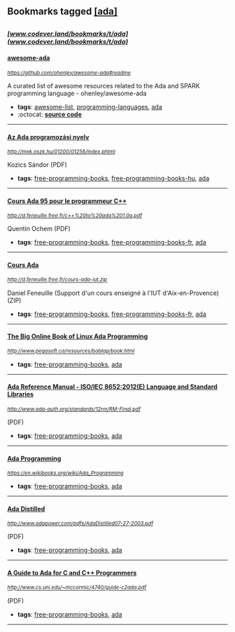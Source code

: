 ## Bookmarks tagged [[ada]](https://www.codever.land/search?q=[ada])

_<sup><sup>[www.codever.land/bookmarks/t/ada](www.codever.land/bookmarks/t/ada)</sup></sup>_
---
#### [awesome-ada](https://github.com/ohenley/awesome-ada#readme)
_<sup>https://github.com/ohenley/awesome-ada#readme</sup>_

A curated list of awesome resources related to the Ada and SPARK programming language - ohenley/awesome-ada
* **tags**: [awesome-list](../tagged/awesome-list.md), [programming-languages](../tagged/programming-languages.md), [ada](../tagged/ada.md)
* :octocat: **[source code](https://github.com/ohenley/awesome-ada#readme)**
---
#### [Az Ada programozási nyelv](http://mek.oszk.hu/01200/01256/index.phtml)
_<sup>http://mek.oszk.hu/01200/01256/index.phtml</sup>_

Kozics Sándor (PDF)
* **tags**: [free-programming-books](../tagged/free-programming-books.md), [free-programming-books-hu](../tagged/free-programming-books-hu.md), [ada](../tagged/ada.md)
---
#### [Cours Ada 95 pour le programmeur C++](http://d.feneuille.free.fr/c++%20to%20ada%201.0a.pdf)
_<sup>http://d.feneuille.free.fr/c++%20to%20ada%201.0a.pdf</sup>_

Quentin Ochem (PDF)
* **tags**: [free-programming-books](../tagged/free-programming-books.md), [free-programming-books-fr](../tagged/free-programming-books-fr.md), [ada](../tagged/ada.md)
---
#### [Cours Ada](http://d.feneuille.free.fr/cours-ada-iut.zip)
_<sup>http://d.feneuille.free.fr/cours-ada-iut.zip</sup>_

Daniel Feneuille (Support d'un cours enseigné à l'IUT d'Aix-en-Provence) (ZIP)
* **tags**: [free-programming-books](../tagged/free-programming-books.md), [free-programming-books-fr](../tagged/free-programming-books-fr.md), [ada](../tagged/ada.md)
---
#### [The Big Online Book of Linux Ada Programming](http://www.pegasoft.ca/resources/boblap/book.html)
_<sup>http://www.pegasoft.ca/resources/boblap/book.html</sup>_

* **tags**: [free-programming-books](../tagged/free-programming-books.md), [ada](../tagged/ada.md)
---
#### [Ada Reference Manual - ISO/IEC 8652:2012(E) Language and Standard Libraries](http://www.ada-auth.org/standards/12rm/RM-Final.pdf)
_<sup>http://www.ada-auth.org/standards/12rm/RM-Final.pdf</sup>_

(PDF)
* **tags**: [free-programming-books](../tagged/free-programming-books.md), [ada](../tagged/ada.md)
---
#### [Ada Programming](https://en.wikibooks.org/wiki/Ada_Programming)
_<sup>https://en.wikibooks.org/wiki/Ada_Programming</sup>_

* **tags**: [free-programming-books](../tagged/free-programming-books.md), [ada](../tagged/ada.md)
---
#### [Ada Distilled](http://www.adapower.com/pdfs/AdaDistilled07-27-2003.pdf)
_<sup>http://www.adapower.com/pdfs/AdaDistilled07-27-2003.pdf</sup>_

(PDF)
* **tags**: [free-programming-books](../tagged/free-programming-books.md), [ada](../tagged/ada.md)
---
#### [A Guide to Ada for C and C++ Programmers](http://www.cs.uni.edu/~mccormic/4740/guide-c2ada.pdf)
_<sup>http://www.cs.uni.edu/~mccormic/4740/guide-c2ada.pdf</sup>_

(PDF)
* **tags**: [free-programming-books](../tagged/free-programming-books.md), [ada](../tagged/ada.md)
---
